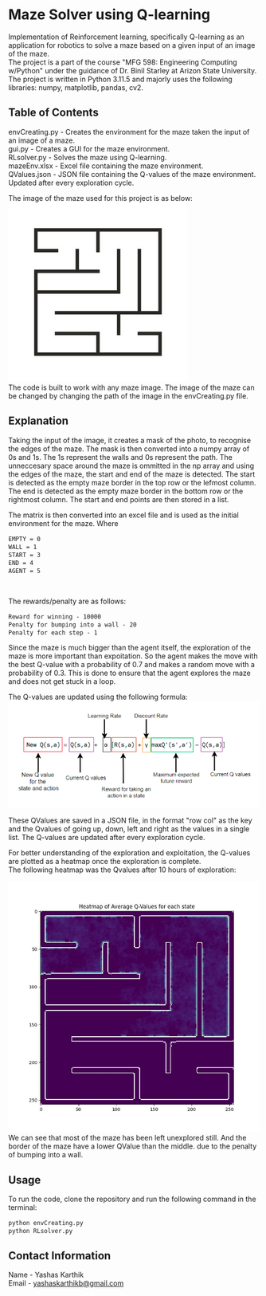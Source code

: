 # Maze Solver using Q-learning

Implementation of Reinforcement learning, specifically Q-learning as an application for robotics to solve a maze based on a given input of an image of the maze.<br/>
The project is a part of the course "MFG 598: Engineering Computing w/Python" under the guidance of Dr. Binil Starley at Arizon State University.<br/>
The project is written in Python 3.11.5 and majorly uses the following libraries: numpy, matplotlib, pandas, cv2.

## Table of Contents

envCreating.py - Creates the environment for the maze taken the input of an image of a maze. <br/>
gui.py - Creates a GUI for the maze environment.<br/>
RLsolver.py - Solves the maze using Q-learning.<br/>
mazeEnv.xlsx - Excel file containing the maze environment.<br/>
QValues.json - JSON file containing the Q-values of the maze environment. Updated after every exploration cycle.<br/>

The image of the maze used for this project is as below:<br/>
![maze](maze.jpg)<br/>
The code is built to work with any maze image. The image of the maze can be changed by changing the path of the image in the envCreating.py file.<br/>

## Explanation

Taking the input of the image, it creates a mask of the photo, to recognise the edges of the maze. The mask is then converted into a numpy array of 0s and 1s. The 1s represent the walls and 0s represent the path. The unneccesary space around the maze is ommitted in the np array and using the edges of the maze, the start and end of the maze is detected. The start is detected as the empty maze border in the top row or the lefmost column. The end is detected as the empty maze border in the bottom row or the rightmost column. The start and end points are then stored in a list.

The matrix is then converted into an excel file and is used as the initial environment for the maze. Where<br/>

```
EMPTY = 0
WALL = 1
START = 3
END = 4
AGENT = 5
```

<br/>

The rewards/penalty are as follows:<br/>

```
Reward for winning - 10000
Penalty for bumping into a wall - 20
Penalty for each step - 1
```

Since the maze is much bigger than the agent itself, the exploration of the maze is more important than expoitation. So the agent makes the move with the best Q-value with a probability of 0.7 and makes a random move with a probability of 0.3. This is done to ensure that the agent explores the maze and does not get stuck in a loop.

The Q-values are updated using the following formula:<br/>
![qvalue](qvalue.png)<br/>

These QValues are saved in a JSON file, in the format "row col" as the key and the Qvalues of going up, down, left and right as the values in a single list. The Q-values are updated after every exploration cycle.

For better understanding of the exploration and exploitation, the Q-values are plotted as a heatmap once the exploration is complete.<br/>
The following heatmap was the Qvalues after 10 hours of exploration:<br/>

![heatmap](heatmap.jpg)<br/>
We can see that most of the maze has been left unexplored still. And the border of the maze have a lower QValue than the middle. due to the penalty of bumping into a wall.

## Usage

To run the code, clone the repository and run the following command in the terminal:<br/>

```
python envCreating.py
python RLsolver.py
```

## Contact Information

Name - Yashas Karthik<br/>
Email - yashaskarthikb@gmail.com
